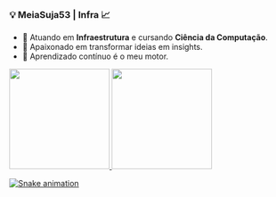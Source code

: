   ### 💡 MeiaSuja53 | Infra 📈


- 👀 Atuando em **Infraestrutura** e cursando **Ciência da Computação**.
- 🌱 Apaixonado em transformar ideias em insights.
- 🚀 Aprendizado contínuo é o meu motor.

<div>
  <a href="https://github.com/meiasuja53">
  <img height="180em" src="https://github-readme-stats.vercel.app/api?username=meiasuja53&show_icons=true&theme=synthwave&include_all_commits=true&count_private=true"/>
  <img height="180em" src="https://github-readme-stats.vercel.app/api/top-langs/?username=meiasuja53&layout=compact&langs_count=16&theme=synthwave"/>
</div>

 ![Snake animation](https://github.com/meiasuja53/meiasuja53/blob/output/github-contribution-grid-snake.svg)
